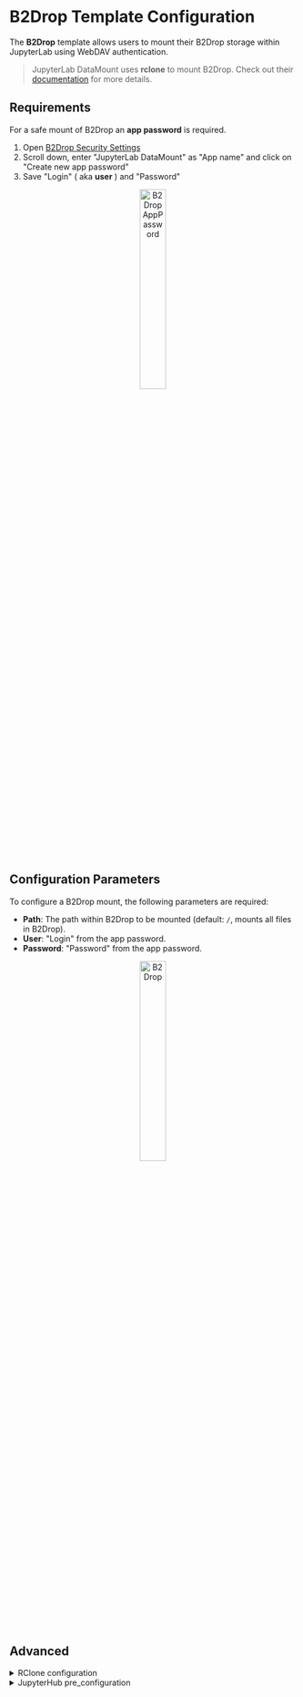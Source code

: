 # B2Drop Template Configuration

The **B2Drop** template allows users to mount their B2Drop storage within JupyterLab using WebDAV authentication.

> JupyterLab DataMount uses **rclone** to mount B2Drop. Check out their [documentation](https://rclone.org/webdav/) for more details.

## Requirements

For a safe mount of B2Drop an **app password** is required.

1.  Open [B2Drop Security Settings](https://b2drop.eudat.eu/settings/user/security)
2.  Scroll down, enter "JupyterLab DataMount" as "App name" and click on "Create new app password"
3.  Save "Login" ( aka **user** ) and "Password"

<div style="text-align: center;">
  <img src="https://jsc-jupyter.github.io/jupyterlab-data-mount/images/b2drop_apppassword.png" alt="B2Drop AppPassword" style="width: 30%;">
</div>

## Configuration Parameters

To configure a B2Drop mount, the following parameters are required:

- **Path**: The path within B2Drop to be mounted (default: `/`, mounts all files in B2Drop).
- **User**: "Login" from the app password.
- **Password**: "Password" from the app password.

<div style="text-align: center;">
  <img src="https://jsc-jupyter.github.io/jupyterlab-data-mount/images/b2drop.png" alt="B2Drop" style="width: 30%;">
</div>

## Advanced

<details>
  <summary>RClone configuration</summary>
  <br>
  The following configuration is used to mount B2Drop with rclone:<br>
  b2drop.config:<br>
  ```yaml
  [b2drop]
  type = webdav
  url = https://b2drop.eudat.eu/remote.php/dav/files/_user_/
  vendor = nextcloud
  user = _user_
  pass = _obscuredpassword_
  ```
  <br>
  Mounted via <br>
  ```bash
  rclone mount --config b2drop.config b2drop:_remotepath_ _path_ --vfs-cache-max-size=10G --vfs-read-chunk-size=64M --vfs-cache-mode=writes --allow-other --uid=1000 --gid=100
  ```
  <br>
</details>
<details>
  <summary>JupyterHub pre_configuration</summary>
  <br>
  The following configuration can be used to preconfigure a B2Drop mount for users:<br>
  ```json
  # pip install jupyterhub-datamountspawner
  c.JupyterHub.spawner_class = 'datamountspawner.KubeSpawner'
  c.KubeSpawner.init_mounts = [
    {
      "path": "_path_", # relative path. "b2drop" is a valid value
      "options": {
        "displayName": "B2Drop (external)",
        "template": "b2drop",
        "readonly": True, # default: False
        "config": {
          "remotepath": "/", # If only a subdirectory should be shared, define it here
          "type": "webdav",
          "url": "https://b2drop.eudat.eu/remote.php/dav/files/_user_/",
          "vendor": "nextcloud",
          "user": "_user_",
          "obscure_pass": "_password_" # will be obscured during config creation
        }
      }
    }
  ]
  ```
    <ul>Replace _path_, _user_ and _password_</ul>
    <ul>Users will not see the used configuration</ul>
</details>

